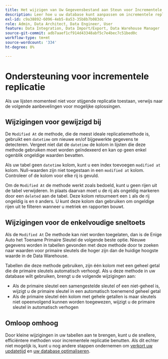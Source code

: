 ```yaml
---
title: Het wijzigen van Uw Gegevensbestand aan Steun voor Incrementele Replicatie
description: Leer hoe u uw database kunt aanpassen om incrementele replicatie te ondersteunen.
exl-id: c9a38892-6096-4eb5-8a53-35b8b7b083dc
role: Admin, Data Architect, Data Engineer, User
feature: Data Integration, Data Import/Export, Data Warehouse Manager
source-git-commit: adb7aaef1cf914d43348abf5c7e4bec7c51bed0c
workflow-type: tm+mt
source-wordcount: '334'
ht-degree: 0%

---
```


# Ondersteuning voor incrementele replicatie

Als uw lijsten momenteel niet voor stijgende replicatie toestaan, verwijs naar de volgende aanbevelingen voor mogelijke oplossingen.

## Wijzigingen voor gewijzigd bij

De `Modified At` de methode, die de meest ideale replicatiemethode is, gebruikt een `datetime` om nieuwe en/of bijgewerkte gegevens te detecteren. Vergeet niet dat de `datetime` de kolom in lijsten die deze methode gebruiken moet worden geïndexeerd en kan op geen enkel ogenblik ongeldige waarden bevatten.

Als uw tabel geen `datetime` kolom, kunt u een index toevoegen `modified at` kolom. Null-waarden zijn niet toegestaan in een `modified at` kolom. Controleer of de kolom voor elke rij is gevuld.

Om de `Modified At` de methode werkt zoals bedoeld, kunt u geen rijen uit de tabel verwijderen. In plaats daarvan moet u de rij als ongeldig markeren door een `deleted` aan de tabel. Deze kolom retourneert een `1` als de rij ongeldig is en `0` anders. U kunt deze kolom dan gebruiken om ongeldige rijen uit te filteren wanneer u metriek en rapporten bouwt.

## Wijzigingen voor de enkelvoudige sneltoets

Als de `Modified At` De methode kan niet worden toegelaten, dan is de Enige Auto het Toename Primaire Sleutel de volgende beste optie. Nieuwe gegevens worden in tabellen gevonden met deze methode door te zoeken naar waarden voor primaire sleutels die hoger zijn dan de huidige hoogste waarde in de Data Warehouse.

Tabellen die deze methode gebruiken, zijn één kolom met een geheel getal die de primaire sleutels automatisch verhoogt. Als u deze methode in uw database wilt gebruiken, brengt u de volgende wijzigingen aan:

* Als de primaire sleutel een samengestelde sleutel of een niet-geheel is, wijzigt u de primaire sleutel in een automatisch toenemend geheel getal
* Als de primaire sleutel één kolom met gehele getallen is maar sleutels niet opeenvolgend kunnen worden toegewezen, wijzigt u de primaire sleutel in automatisch verhogen

## Omloop omhoog

Door kleine wijzigingen in uw tabellen aan te brengen, kunt u de snellere, efficiëntere methoden voor incrementele replicatie benutten. Als dit echter niet mogelijk is, kunt u nog andere stappen ondernemen om [verkort uw updatetijd](../best-practices/reduce-update-cycle-time.md) en [uw database optimaliseren](../best-practices/opt-db-analysis.md).
